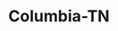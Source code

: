 ---
title: Columbia-TN
slug: columbia-tn
f_state:
- cms/state/tennessee.md
f_locations:
- cms/payday-loan/advance-america-2293.md
- cms/payday-loan/advance-america-2294.md
- cms/payday-loan/advance-america-2295.md
- cms/payday-loan/advance-america-2302.md
- cms/payday-loan/advance-financial-3344.md
- cms/payday-loan/advance-financial-3349.md
- cms/payday-loan/all-american-cash-3681.md
- cms/payday-loan/all-american-cash-3684.md
- cms/payday-loan/auto-loans-of-madison-inc-4956.md
- cms/payday-loan/auto-titles-of-columbia-4967.md
- cms/payday-loan/bob-white-check-cashing-5361.md
- cms/payday-loan/bob-white-pawn-shop-5363.md
- cms/payday-loan/capital-cash-5994.md
- cms/payday-loan/capitol-cash-6022.md
- cms/payday-loan/cash-4-u-llc-6371.md
- cms/payday-loan/cash-4-u-llc-6372.md
- cms/payday-loan/cash-express-7277.md
- cms/payday-loan/cash-express-7346.md
- cms/payday-loan/cash-in-a-flash-7605.md
- cms/payday-loan/cash-in-a-flash-7610.md
- cms/payday-loan/cash-to-go-8741.md
- cms/payday-loan/cash-to-go-8742.md
- cms/payday-loan/cash-to-go-8743.md
- cms/payday-loan/check-cashing-service-10943.md
- cms/payday-loan/check-cashing-service-10945.md
- cms/payday-loan/check-exchange-11219.md
- cms/payday-loan/check-exchange-11221.md
- cms/payday-loan/check-into-cash-12436.md
- cms/payday-loan/check-into-cash-of-tennesee-13614.md
- cms/payday-loan/columbia-check-advance-15172.md
- cms/payday-loan/columbia-check-advance-15173.md
- cms/payday-loan/dash-for-cash-15681.md
- cms/payday-loan/dash-for-cash-15684.md
- cms/payday-loan/family-cash-advance-17441.md
- cms/payday-loan/greenstreet-cash-advance-19204.md
- cms/payday-loan/greenstreet-cash-advance-19207.md
- cms/payday-loan/katie-fowler-19974.md
- cms/payday-loan/pay-day-express-23537.md
- cms/payday-loan/payday-express-23883.md
- cms/payday-loan/quick-cash-24917.md
- cms/payday-loan/quick-cash-inc-25148.md
- cms/payday-loan/tennessee-check-service-27207.md
- cms/payday-loan/white-bob-check-cashing-28794.md
- cms/payday-loan/white-bob-check-cashing-28795.md
updated-on: '2024-05-30T13:41:28.615Z'
created-on: '2024-05-30T13:41:28.615Z'
published-on: '2024-05-30T13:54:32.469Z'
f_city: Columbia
layout: '[city].html'
tags: city
---